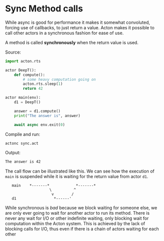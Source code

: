 # Sync Method calls

While async is good for performance it makes it somewhat convoluted, forcing use of callbacks, to just return a value. Acton makes it possible to call other actors in a synchronous fashion for ease of use.

A method is called **synchronously** when the return value is used.

Source:
```python
import acton.rts

actor DeepT():
    def compute():
        # some heavy computation going on
        acton.rts.sleep(1)
        return 42

actor main(env):
    d1 = DeepT()

    answer = d1.compute()
    print("The answer is", answer)

    await async env.exit(0)
```

Compile and run:
```sh
actonc sync.act
```

Output:
```sh
The answer is 42
```

The call flow can be illustrated like this. We can see how the execution of `main` is suspended while it is waiting for the return value from actor `d1`.
```bob
   main    *-------*            *-------*
                    \          ^
                     v        /
   d1                 *------'
```


While synchronous is *bad* because we block waiting for someone else, we are only ever going to wait for another actor to run its method. There is never any wait for I/O or other indefinite waiting, only blocking wait for computation within the Acton system. This is achieved by the lack of blocking calls for I/O, thus even if there is a chain of actors waiting for each other
